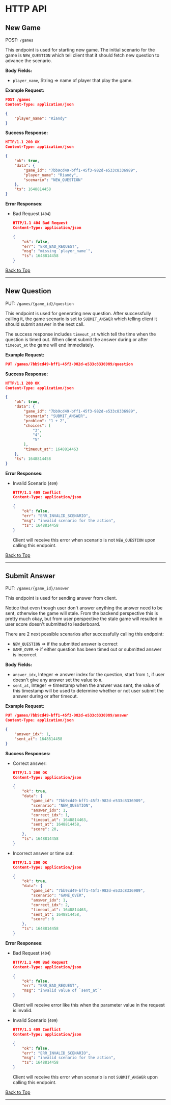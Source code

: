 # HTTP API

## New Game

POST: `/games`

This endpoint is used for starting new game. The initial scenario for the game is `NEW_QUESTION` which tell client that it should fetch new question to advance the scenario.

**Body Fields:**

- `player_name`, String => name of player that play the game.

**Example Request:**

```json
POST /games
Content-Type: application/json

{
    "player_name": "Riandy"
}
```

**Success Response:**

```json
HTTP/1.1 200 OK
Content-Type: application/json

{
    "ok": true,
    "data": {
        "game_id": "7bb9cd49-bff1-45f3-982d-e533c8336989",
        "player_name": "Riandy",
        "scenario": "NEW_QUESTION"
    },
    "ts": 1648814458
}
```

**Error Responses:**

- Bad Request (`404`)

    ```json
    HTTP/1.1 404 Bad Request
    Content-Type: application/json

    {
        "ok": false,
        "err": "ERR_BAD_REQUEST",
        "msg": "missing `player_name`",
        "ts": 1648814458
    }
    ```


[Back to Top](#http-api)

---

## New Question

PUT: `/games/{game_id}/question`

This endpoint is used for generating new question. After successfully calling it, the game scenario is set to `SUBMIT_ANSWER` which telling client it should submit answer in the next call.

The success response includes `timeout_at` which tell the time when the question is timed out. When client submit the answer during or after `timeout_at` the game will end immediately.

**Example Request:**

```json
PUT /games/7bb9cd49-bff1-45f3-982d-e533c8336989/question
```

**Success Response:**

```json
HTTP/1.1 200 OK
Content-Type: application/json

{
    "ok": true,
    "data": {
        "game_id": "7bb9cd49-bff1-45f3-982d-e533c8336989",
        "scenario": "SUBMIT_ANSWER",
        "problem": "1 + 2",
        "choices": [
            "3",
            "4",
            "5"
        ],
        "timeout_at": 1648814463
    },
    "ts": 1648814458
}
```

**Error Responses:**

- Invalid Scenario (`409`)

    ```json
    HTTP/1.1 409 Conflict
    Content-Type: application/json

    {
        "ok": false,
        "err": "ERR_INVALID_SCENARIO",
        "msg": "invalid scenario for the action",
        "ts": 1648814458
    }
    ```

    Client will receive this error when scenario is not `NEW_QUESTION` upon calling this endpoint.

[Back to Top](#http-api)

---

## Submit Answer

PUT: `/games/{game_id}/answer`

This endpoint is used for sending answer from client.

Notice that even though user don't answer anything the answer need to be sent, otherwise the game will stale. From the backend perspective this is pretty much okay, but from user perspective the stale game will resulted in user score doesn't submitted to leaderboard.

There are 2 next possible scenarios after successfully calling this endpoint:

- `NEW_QUESTION` => if the submitted answer is correct
- `GAME_OVER` => if either question has been timed out or submitted answer is incorrect 

**Body Fields:**

- `answer_idx`, Integer => answer index for the question, start from `1`, if user doesn't give any answer set the value to `0`.
- `sent_at`, Integer => timestamp when the answer was sent, the value of this timestamp will be used to determine whether or not user submit the answer during or after timeout.

**Example Request:**

```json
PUT /games/7bb9cd49-bff1-45f3-982d-e533c8336989/answer
Content-Type: application/json

{
    "answer_idx": 1,
    "sent_at": 1648814458
}
```

**Success Responses:**

- Correct answer:

    ```json
    HTTP/1.1 200 OK
    Content-Type: application/json

    {
        "ok": true,
        "data": {
            "game_id": "7bb9cd49-bff1-45f3-982d-e533c8336989",
            "scenario": "NEW_QUESTION",
            "answer_idx": 1,
            "correct_idx": 1,
            "timeout_at": 1648814463,
            "sent_at": 1648814458,
            "score": 20,
        },
        "ts": 1648814458
    }
    ```

- Incorrect answer or time out:

    ```json
    HTTP/1.1 200 OK
    Content-Type: application/json

    {
        "ok": true,
        "data": {
            "game_id": "7bb9cd49-bff1-45f3-982d-e533c8336989",
            "scenario": "GAME_OVER",
            "answer_idx": 1,
            "correct_idx": 2,
            "timeout_at": 1648814463,
            "sent_at": 1648814458,
            "score": 0
        },
        "ts": 1648814458
    }
    ```

**Error Responses:**

- Bad Request (`404`)

    ```json
    HTTP/1.1 400 Bad Request
    Content-Type: application/json

    {
        "ok": false,
        "err": "ERR_BAD_REQUEST",
        "msg": "invalid value of `sent_at`"
    }
    ```

    Client will receive error like this when the parameter value in the request is invalid.

- Invalid Scenario (`409`)

    ```json
    HTTP/1.1 409 Conflict
    Content-Type: application/json

    {
        "ok": false,
        "err": "ERR_INVALID_SCENARIO",
        "msg": "invalid scenario for the action",
        "ts": 1648814458
    }
    ```

    Client will receive this error when scenario is not `SUBMIT_ANSWER` upon calling this endpoint.

[Back to Top](#http-api)

---